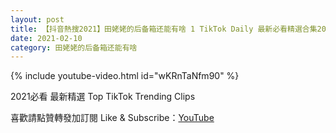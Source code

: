 ```yaml
---
layout: post
title: 【抖音熱搜2021】田姥姥的后备箱还能有啥 1 TikTok Daily 最新必看精選合集2021 02 10
date: 2021-02-10
category: 田姥姥的后备箱还能有啥
---
```


{% include youtube-video.html id="wKRnTaNfm90" %}

2021必看 最新精選 Top TikTok Trending Clips

喜歡請點贊轉發加訂閱 Like & Subscribe：[YouTube](https://www.youtube.com/channel/UCAoR7VcanIPd04uEq_GIylA/videos)

